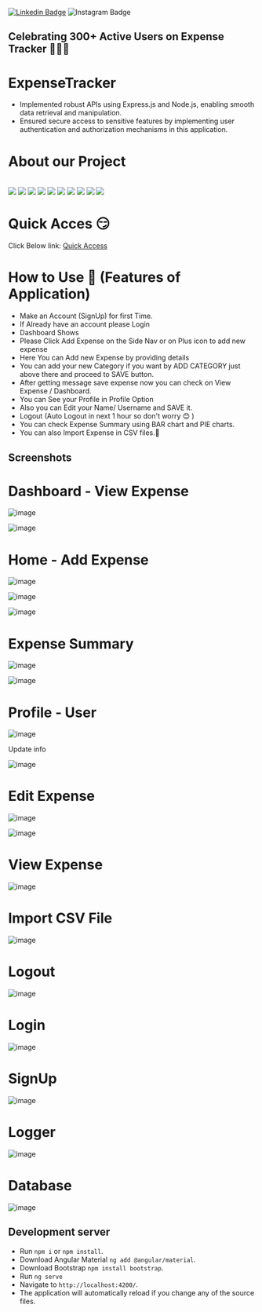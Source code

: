 [![Linkedin Badge](https://img.shields.io/badge/Raghav-follow%20on%20linkedin-blue?style=for-the-badge&logo=linkedin)](https://www.linkedin.com/in/raghavgarg2002/)
![Instagram Badge](https://img.shields.io/badge/grraghav120@gmail.com-follow%20on%20Gmail-blue?style=for-the-badge&logo=gmail)

## Celebrating 300+ Active Users on Expense Tracker 🥳🎉🍾

# ExpenseTracker
- Implemented robust APIs using Express.js and Node.js, enabling smooth data retrieval and manipulation.
- Ensured secure access to sensitive features by implementing user authentication and authorization mechanisms in this application.

# About our Project


<div align="left">
   <br>
   <img src="https://img.shields.io/github/repo-size/grraghav120/expense-tracker?style=for-the-badge" />
   <img src="https://img.shields.io/github/issues/grraghav120/expense-tracker?style=for-the-badge" />
   <img src="https://img.shields.io/github/issues-closed-raw/grraghav120/expense-tracker?style=for-the-badge" />
    <img src="https://img.shields.io/github/license/grraghav120/expense-tracker?style=for-the-badge" />

   <img src="https://img.shields.io/github/issues-pr/grraghav120/expense-tracker?style=for-the-badge" />
    <img src="https://img.shields.io/github/contributors/grraghav120/expense-tracker?style=for-the-badge" />
    <img src="https://img.shields.io/github/stars/grraghav120/expense-tracker?style=for-the-badge" />

   <img src="https://img.shields.io/github/issues-pr-closed-raw/grraghav120/expense-tracker?style=for-the-badge" />
   <img src="https://img.shields.io/github/forks/grraghav120/expense-tracker?style=for-the-badge" />
  <img src="https://img.shields.io/github/last-commit/grraghav120/expense-tracker?style=for-the-badge" />
</div>  

# Quick Acces 😏

Click Below link:
[Quick Access](https://expense-tracker-120.netlify.app/welcome?email=abc@gmail.com&pass=12345678)


# How to Use 👥 (Features of Application)
- Make an Account (SignUp) for first Time.
- If Already have an account please Login
- Dashboard Shows
- Please Click Add Expense on the Side Nav or on Plus icon to add new expense
- Here You can Add new Expense by providing details
- You can add your new Category if you want by ADD CATEGORY just above there and proceed to SAVE button.
- After getting message save expense now you can check on View Expense / Dashboard.
- You can See your Profile in Profile Option
- Also you can Edit your Name/ Username and SAVE it.
- Logout (Auto Logout in next 1 hour so don't worry 😊 )
- You can check Expense Summary using BAR chart and PIE charts.
- You can also Import Expense in CSV files.📩
## Screenshots
# Dashboard - View Expense

![image](https://github.com/grraghav120/expense-tracker/assets/96789493/47943654-8b88-4adb-afd2-2fc2ce7be0a2)


![image](https://github.com/grraghav120/expense-tracker/assets/96789493/16dc906d-8092-441d-9214-12b42d0404d3)


# Home - Add Expense 

![image](https://github.com/grraghav120/expense-tracker/assets/96789493/b8df0bfe-3d86-4666-a6a6-05f40b026471)

![image](https://github.com/grraghav120/expense-tracker/assets/96789493/a8f01ea0-bbc0-4b92-ad0d-470579b96e68)

![image](https://github.com/grraghav120/expense-tracker/assets/96789493/b9cb123f-2def-4864-868b-999d38984348)

# Expense Summary

![image](https://github.com/grraghav120/expense-tracker/assets/96789493/915db7b6-4567-48bb-8147-21787da4d6d0)

![image](https://github.com/grraghav120/expense-tracker/assets/96789493/a5d048f7-2adc-496b-9c4a-af5fdbf221b0)


# Profile - User

![image](https://github.com/grraghav120/expense-tracker/assets/96789493/dae4b7aa-e337-4584-803a-35cb064d1b5a)

Update info

![image](https://github.com/grraghav120/expense-tracker/assets/96789493/eb86dded-17bf-4546-9e7f-b6493370fbea)


# Edit Expense

![image](https://github.com/grraghav120/expense-tracker/assets/96789493/8f0af600-4311-4b63-9aff-95b20de67be4)

![image](https://github.com/grraghav120/expense-tracker/assets/96789493/02d2e634-cd47-4ed5-944d-77467afc6be7)

# View Expense

![image](https://github.com/grraghav120/expense-tracker/assets/96789493/2eb61c22-2b25-4c21-ace6-efb8e836e36a)



# Import CSV File
![image](https://github.com/grraghav120/expense-tracker/assets/96789493/90d27a08-51cb-4b3c-9dc8-843cdcbcee6f)


# Logout
![image](https://github.com/grraghav120/expense-tracker/assets/96789493/04bc9557-aad8-4f5b-8ec1-077fa3262be9)


# Login
![image](https://github.com/grraghav120/expense-tracker/assets/96789493/7de69073-ad13-40a7-8d7e-8f1b3fd3f492)

# SignUp
![image](https://github.com/grraghav120/expense-tracker/assets/96789493/33d3d042-5283-49c9-8a37-e5ee902d967a)

# Logger
![image](https://github.com/grraghav120/expense-tracker/assets/96789493/7e37a242-533a-41fc-b418-430eb77f4746)

# Database

![image](https://github.com/grraghav120/expense-tracker/assets/96789493/b490db8a-d765-4506-af9c-31185646ad2d)



## Development server
- Run `npm i` or `npm install`.
- Download Angular Material `ng add @angular/material`.
- Download Bootstrap `npm install bootstrap`.
- Run `ng serve`
- Navigate to  `http://localhost:4200/`.
- The application will automatically reload if you change any of the source files.
